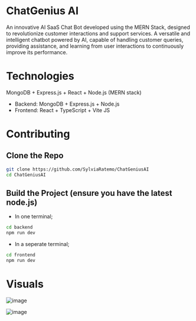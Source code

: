 # ChatGenius AI
An innovative AI SaaS Chat Bot developed using the MERN Stack, designed to revolutionize customer interactions and support services.
A versatile and intelligent chatbot powered by AI, capable of handling customer queries, providing assistance, and learning from user interactions to continuously improve its performance.

# Technologies
MongoDB + Express.js + React + Node.js (MERN stack)

- Backend: MongoDB + Express.js + Node.js
- Frontend: React + TypeScript + Vite JS

# Contributing

## Clone the Repo
```bash
git clone https://github.com/SylviaRatemo/ChatGeniusAI
cd ChatGeniusAI
```

## Build the Project (ensure you have the latest node.js)
- In one terminal;
```bash
cd backend
npm run dev
```
- In a seperate terminal;
```bash
cd frontend
npm run dev
```

# Visuals

![image](https://github.com/SylviaRatemo/ChatGeniusAI/assets/12081174/aa863485-ae6f-40d1-a6f2-8056f3113b59)

![image](https://github.com/SylviaRatemo/ChatGeniusAI/assets/12081174/1d3cf1eb-dfb2-438f-a603-c76a3da5b709)

